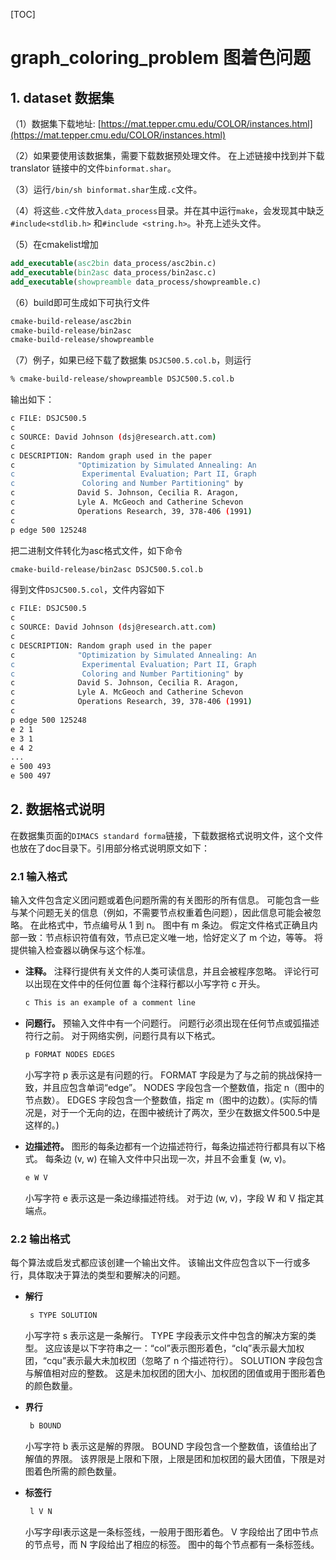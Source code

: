 [TOC]

# graph_coloring_problem 图着色问题

## 1. dataset 数据集

（1）数据集下载地址:
[https://mat.tepper.cmu.edu/COLOR/instances.html](https://mat.tepper.cmu.edu/COLOR/instances.html)

（2）如果要使用该数据集，需要下载数据预处理文件。 在上述链接中找到并下载 translator 链接中的文件`binformat.shar`。

（3）运行`/bin/sh binformat.shar`生成`.c`文件。

（4）将这些`.c`文件放入`data_process`目录。并在其中运行`make`，会发现其中缺乏`#include<stdlib.h>` 和`#include <string.h>`。补充上述头文件。

（5）在cmakelist增加
```cmake
add_executable(asc2bin data_process/asc2bin.c)
add_executable(bin2asc data_process/bin2asc.c)
add_executable(showpreamble data_process/showpreamble.c)
```

（6）build即可生成如下可执行文件
```bash
cmake-build-release/asc2bin
cmake-build-release/bin2asc
cmake-build-release/showpreamble
```

（7）例子，如果已经下载了数据集
`DSJC500.5.col.b`，则运行
```bash
% cmake-build-release/showpreamble DSJC500.5.col.b
```
输出如下：
```bash
c FILE: DSJC500.5
c
c SOURCE: David Johnson (dsj@research.att.com)
c
c DESCRIPTION: Random graph used in the paper
c              "Optimization by Simulated Annealing: An
c               Experimental Evaluation; Part II, Graph
c               Coloring and Number Partitioning" by
c              David S. Johnson, Cecilia R. Aragon, 
c              Lyle A. McGeoch and Catherine Schevon
c              Operations Research, 39, 378-406 (1991)
c
p edge 500 125248
```

把二进制文件转化为asc格式文件，如下命令
```bash
cmake-build-release/bin2asc DSJC500.5.col.b
```
得到文件`DSJC500.5.col`，文件内容如下
```bash
c FILE: DSJC500.5
c
c SOURCE: David Johnson (dsj@research.att.com)
c
c DESCRIPTION: Random graph used in the paper
c              "Optimization by Simulated Annealing: An
c               Experimental Evaluation; Part II, Graph
c               Coloring and Number Partitioning" by
c              David S. Johnson, Cecilia R. Aragon, 
c              Lyle A. McGeoch and Catherine Schevon
c              Operations Research, 39, 378-406 (1991)
c
p edge 500 125248
e 2 1
e 3 1
e 4 2
...
e 500 493
e 500 497

```

## 2. 数据格式说明

在数据集页面的`DIMACS standard forma`链接，下载数据格式说明文件，这个文件也放在了doc目录下。引用部分格式说明原文如下：

### 2.1 输入格式

输入文件包含定义团问题或着色问题所需的有关图形的所有信息。 可能包含一些与某个问题无关的信息（例如，不需要节点权重着色问题），因此信息可能会被忽略。 在此格式中，节点编号从 1 到 n。 图中有 m 条边。 假定文件格式正确且内部一致：节点标识符值有效，节点已定义唯一地，恰好定义了 m 个边，等等。 将提供输入检查器以确保与这个标准。

- **注释。** 注释行提供有关文件的人类可读信息，并且会被程序忽略。 评论行可以出现在文件中的任何位置 每个注释行都以小写字符 c 开头。
   ````bash
   c This is an example of a comment line
   ````

- **问题行。** 预输入文件中有一个问题行。 问题行必须出现在任何节点或弧描述符行之前。 对于网络实例，问题行具有以下格式。
   ````bash
   p FORMAT NODES EDGES
   ````
  小写字符 p 表示这是有问题的行。 FORMAT 字段是为了与之前的挑战保持一致，并且应包含单词“edge”。 NODES 字段包含一个整数值，指定 n（图中的节点数）。 EDGES 字段包含一个整数值，指定 m（图中的边数）。(实际的情况是，对于一个无向的边，在图中被统计了两次，至少在数据文件500.5中是这样的。)

- **边描述符。** 图形的每条边都有一个边描述符行，每条边描述符行都具有以下格式。 每条边 (v, w) 在输入文件中只出现一次，并且不会重复 (w, v)。
   ````bash
   e W V
   ````
  小写字符 e 表示这是一条边缘描述符线。 对于边 (w, v)，字段 W 和 V 指定其端点。

### 2.2 输出格式

每个算法或启发式都应该创建一个输出文件。 该输出文件应包含以下一行或多行，具体取决于算法的类型和要解决的问题。

- **解行**

  ```bash
   s TYPE SOLUTION
  ```
  小写字符 s 表示这是一条解行。 TYPE 字段表示文件中包含的解决方案的类型。 这应该是以下字符串之一：“col”表示图形着色，“clq”表示最大加权团，“cqu”表示最大未加权团（忽略了 n 个描述符行）。 SOLUTION 字段包含与解值相对应的整数。 这是未加权团的团大小、加权团的团值或用于图形着色的颜色数量。

- **界行**

  ```bash
   b BOUND
  ```
  小写字符 b 表示这是解的界限。 BOUND 字段包含一个整数值，该值给出了解值的界限。 该界限是上限和下限，上限是团和加权团的最大团值，下限是对图着色所需的颜色数量。

- **标签行**

  ```bash
   l V N
  ```
  小写字母l表示这是一条标签线，一般用于图形着色。 V 字段给出了团中节点的节点号，而 N 字段给出了相应的标签。 图中的每个节点都有一条标签线。
